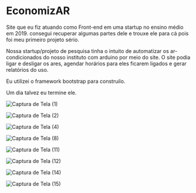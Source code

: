 # EconomizAR

Site que eu fiz atuando como Front-end em uma startup no ensino médio em 2019. 
consegui recuperar algumas partes dele e trouxe ele para cá pois foi meu primeiro projeto sério.

Nossa startup/projeto de pesquisa tinha o intuito de automatizar os ar-condicionados do nosso instituto com arduino por meio do site. 
O site podia ligar e desligar os ares, agendar horários para eles ficarem ligados e gerar relatórios do uso.

Eu utilizei o framework bootstrap para construilo.

Um dia talvez eu termine ele.

![Captura de Tela (1)](https://user-images.githubusercontent.com/55953458/216156855-baeb01db-7b02-4a52-8127-7ddf25d96632.png)

![Captura de Tela (2)](https://user-images.githubusercontent.com/55953458/216157075-e17a3d4d-4d67-4afa-b12f-33f11baae5eb.png)

![Captura de Tela (4)](https://user-images.githubusercontent.com/55953458/216157619-55de9e34-8c95-4150-9c8e-710b69f88ca2.png)

![Captura de Tela (8)](https://user-images.githubusercontent.com/55953458/216157171-885d3da4-171c-43c4-88a4-0399e6e5ea67.png)

![Captura de Tela (11)](https://user-images.githubusercontent.com/55953458/216157202-572f99e8-00bb-41e1-9b79-5f2af0e9255c.png)

![Captura de Tela (12)](https://user-images.githubusercontent.com/55953458/216157275-0e4c6112-f07d-4858-8edb-56e26339ae72.png)

![Captura de Tela (14)](https://user-images.githubusercontent.com/55953458/216157380-ce224375-f526-4f6b-a474-eb4497367f31.png)

![Captura de Tela (15)](https://user-images.githubusercontent.com/55953458/216159352-84af0074-7bff-43f8-b5c3-058552c137ce.png)




